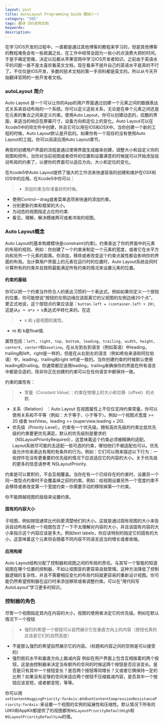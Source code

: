 ```yaml
---
layout: post
title: AutoLayout Programming Guide 翻译(一)
category: "IOS"
tags: 翻译 IOS官网文档
keywords: 
description:
---
```


在学习IOS开发的过程中，一直都是通过其他博客的教程来学习的，但是其他博客的教程难免会有一些疏漏之处，在工作中经常会因为一些小的点浪费大把的时间。于是乎痛定思痛，决定以后都从苹果官网中学习IOS开发者知识。之前由于英语水平的问题一直不是太喜欢看英文文档，现在看来不提升自己的英语水平是真的不行了。不仅仅是IOS开发，多数的技术文档的第一手资料都是英文的。所以从今天开始翻译官网的一些开发者文档。


### autoLayout 简介 ###
Auto Layout 是一个可以让你的App的用户界面通过创建一个元素之间的数据表达式关系来自动布局的一个系统。你可以定义这些关系，无论是在单个元素之间还是在元素的集合之间来定义约束。使用Auto Layout，你可以创建动态的，炫酷的界面，来适当的响应在屏幕尺寸，设备方向和定位上的变化。Auto Layout可以在Xcode5中的IB文件中创建，并且它可以用在IOS和OSX中。当你创建一个新的工程的时候，Auto Layout默认是开启的。如果你有一个现存的没有使用Auto Layout的工程。你可以阅读应用Auto Layout章节。

典型的创建用户界面的流程是通过使用界面生成器来创建，调整大小和自定义你的视图和控件。当你对当前视图或者控件的位置和设置满意的时候就可以开始添加自动布局的约束了，以便你的界面可以适应方向，大小和定位的变化。

在Xcode5中Auto Layout提供了强大的工作流来快速容易的创建和维护在OSX和IOS中的应用。在Xcode5中你可以：   
> - 添加约束当你准备好的时候。  
- 使用Control－drag或者菜单选项来快速的添加约束。  
- 分别更新约束和框架的大小。  
- 为动态的视图指定占位符约束.   
- 看见，理解，解决模棱两可或者冲突的视图。

### Auto Layout概念 ###

Auto Layout的基本构建模块是constraint(约束)。约束表达了你的界面中的元素的布局的规则。例如：你创建了一个约束来制定一个元素的宽度，或者它在水平方向和另外一个元素的距离。你添加，移除或者改变这个约束点属性都会影响你的界面的布局。当计算用户界面上的元素在运行时的位置时，Auto Layout系统会同时计算所有的约束并且按照最能满足所有约束的情况来设置元素的位置。

#### 约束的基础 ####
你可以把一个约束当作符合人的表达习惯的一个表达式。例如如果你定义一个按钮的位置，你可能想说“按钮的左侧边缘应该距离它的父视图的左侧边缘20个点”。更正式地说，这个按钮点约束应该是：`button.left = (container.left + 20)`,这是从`y ＝ m*x + b`表达式中转化来的。在这   
> - x 和 y是视图的属性。    
- m 和 b是float值.


属性包括：`left, right, top, bottom, leading, trailing, width, height, centerX, centerY`和`baseline`。在从左到右到语言（例如英语）中leading，trailing和left，right是一样的，但是在从右到左的语言（例如希伯来语和阿拉伯语）中，leading，trailing和right left是一致的。当你创建约束的时候默认使用leading和trailing。你通常都应该用leading，trailing来确保你的界面在所有语言中都是合适的，除非你正在创建的约束可以在任何语言中都保持一致。


约束的属性有：   
> - 常量（Constant Value）：约束在物理上的大小和位移（offset）的点数.   
- 关系（Relation） ：Auto Layout 在视图属性上不仅仅支持约束常量。你可以使用关系和不平等（例如：大于等于，小于等于）。例如一个视图点宽度 >= 20 或者 textView。leading >= (superview.leading + 20).   
-  优先级（Priority Level）。约束有一个优先级。拥有高优先级的约束比低优先级的约束要更优先满足。默认的优先级别是要求的（NSLayoutPriorityRequired），这意味着这个约束必须被精确的适配。Layout系统尽可能的去适配一些可选的约束，哪怕他们不被适配也可以。优先级允许你来表达有用的有条件的行为。例如：它们可以用来描述以下行为：一些控件在没有更重要的优先级的情况下应该适应它的内容的大小。关于优先级的更多的信息请参考 NSLayoutPriority.

约束是可以累积的，不会互相覆盖。当你在有一个已经存在的约束时，设置另一个同一类型点约束时不会覆盖掉之前的约束。例如：给视图设置另外一个宽度约束不会移除或者改变第一个宽度约束－你需要手动的移除掉第一个约束。


你不能跨越视图的层级来设置约束。

#### 固有的内容大小 ####

子视图，例如按钮通常比代码更清楚他们的大小。这就是通过固有视图的大小来告诉自动布局系统一个视图包含了一下不太理解对内容的大小，并且该固有内容的大小来指示这个内容应该是多大。例如text labels，你应该特别的指定它的固有的大小。这意味着这个元素将会随着不同内容不同语言适当的增长或者收缩。

#### 应用构架 ####

Auto Layout结构分配了控制器和视图之间的布局的责任。与其写一个智能的知道视图在哪个位置的控制器，不如让视图变的更容易自我管理。这种方法降低了控制器逻辑的复杂性，并且不需要相应变化的布局代码就更容易的重新设计视图。你可能仍然希望控制器在运行时来添加移除或者调整约束。可以在“用代码写AutoLayout”学习更多的知识。

### 控制器的角色 ###

尽管一个视图指定其内在内容的大小，视图的使用者决定它的优先级。例如在默认情况下一个按钮
> - 强烈的希望一个按钮可以自然展示它在垂直方向上的内容（按钮也真的应该是它们的自然高度）
- 不是那么强烈的希望自然展示它的内容。（标题和内容之间的空隙是可以接受的）
- 强烈抵抗水平和垂直方向上裁减内容
例如在用户界面上包含互相挨着的两个按钮，这是由控制器来决定当有额外的空间的时候这两个按钮是否应该变长。是否是只有其中一个按钮变长？是否两个按钮等同增长？又或者它俩保持一定的比例？如果没有足够的空间来适应两个按钮不压缩裁减内容，是否其中一个按钮应该变短，或者都变短，等等。  

你可以用`setContentHuggingPriority:forAxis:`and`setContentCompressionResistancePriority:forAxis:`来设置一个视图的实例的延展性和压缩性。默认情况下所有的UIKit和AppKit都提供了的视图都有`NSLayoutPriorityDefaultHigh`和`NSLayoutPriorityDefaultLow`的值。




